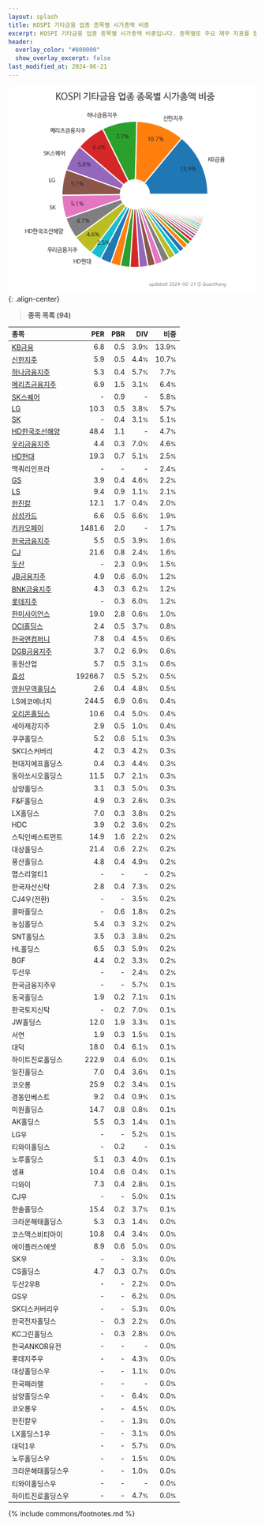 ```yaml
---
layout: splash
title: KOSPI 기타금융 업종 종목별 시가총액 비중
excerpt: KOSPI 기타금융 업종 종목별 시가총액 비중입니다. 종목별로 주요 재무 지표를 함께 표시합니다.
header:
  overlay_color: "#800000"
  show_overlay_excerpt: false
last_modified_at: 2024-06-21
---
```



![KOSPI 기타금융 업종 종목별 시가총액 비중](/stats/sector/images/kospi_업종_기타금융_종목.png){: .align-center}


> **종목 목록 (94)**<a id="list"></a>

| **종목** | **PER** | **PBR** | **DIV** | **비중** |
| :------- | ------: | ------: | ------: | -------: |
| [KB금융](/105560/) | 6.8 | 0.5 | 3.9<small>%</small> | 13.9<small>%</small> |
| [신한지주](/055550/) | 5.9 | 0.5 | 4.4<small>%</small> | 10.7<small>%</small> |
| [하나금융지주](/086790/) | 5.3 | 0.4 | 5.7<small>%</small> | 7.7<small>%</small> |
| [메리츠금융지주](/138040/) | 6.9 | 1.5 | 3.1<small>%</small> | 6.4<small>%</small> |
| [SK스퀘어](/402340/) | - | 0.9 | - | 5.8<small>%</small> |
| [LG](/003550/) | 10.3 | 0.5 | 3.8<small>%</small> | 5.7<small>%</small> |
| [SK](/034730/) | - | 0.4 | 3.1<small>%</small> | 5.1<small>%</small> |
| [HD한국조선해양](/009540/) | 48.4 | 1.1 | - | 4.7<small>%</small> |
| [우리금융지주](/316140/) | 4.4 | 0.3 | 7.0<small>%</small> | 4.6<small>%</small> |
| [HD현대](/267250/) | 19.3 | 0.7 | 5.1<small>%</small> | 2.5<small>%</small> |
| 맥쿼리인프라 | - | - | - | 2.4<small>%</small> |
| [GS](/078930/) | 3.9 | 0.4 | 4.6<small>%</small> | 2.2<small>%</small> |
| [LS](/006260/) | 9.4 | 0.9 | 1.1<small>%</small> | 2.1<small>%</small> |
| [한진칼](/180640/) | 12.1 | 1.7 | 0.4<small>%</small> | 2.0<small>%</small> |
| [삼성카드](/029780/) | 6.6 | 0.5 | 6.6<small>%</small> | 1.9<small>%</small> |
| [카카오페이](/377300/) | 1481.6 | 2.0 | - | 1.7<small>%</small> |
| [한국금융지주](/071050/) | 5.5 | 0.5 | 3.9<small>%</small> | 1.6<small>%</small> |
| [CJ](/001040/) | 21.6 | 0.8 | 2.4<small>%</small> | 1.6<small>%</small> |
| [두산](/000150/) | - | 2.3 | 0.9<small>%</small> | 1.5<small>%</small> |
| [JB금융지주](/175330/) | 4.9 | 0.6 | 6.0<small>%</small> | 1.2<small>%</small> |
| [BNK금융지주](/138930/) | 4.3 | 0.3 | 6.2<small>%</small> | 1.2<small>%</small> |
| [롯데지주](/004990/) | - | 0.3 | 6.0<small>%</small> | 1.2<small>%</small> |
| [한미사이언스](/008930/) | 19.0 | 2.8 | 0.6<small>%</small> | 1.0<small>%</small> |
| [OCI홀딩스](/010060/) | 2.4 | 0.5 | 3.7<small>%</small> | 0.8<small>%</small> |
| [한국앤컴퍼니](/000240/) | 7.8 | 0.4 | 4.5<small>%</small> | 0.6<small>%</small> |
| [DGB금융지주](/139130/) | 3.7 | 0.2 | 6.9<small>%</small> | 0.6<small>%</small> |
| 동원산업 | 5.7 | 0.5 | 3.1<small>%</small> | 0.6<small>%</small> |
| [효성](/004800/) | 19266.7 | 0.5 | 5.2<small>%</small> | 0.5<small>%</small> |
| [영원무역홀딩스](/009970/) | 2.6 | 0.4 | 4.8<small>%</small> | 0.5<small>%</small> |
| LS에코에너지 | 244.5 | 6.9 | 0.6<small>%</small> | 0.4<small>%</small> |
| [오리온홀딩스](/001800/) | 10.6 | 0.4 | 5.0<small>%</small> | 0.4<small>%</small> |
| 세아제강지주 | 2.9 | 0.5 | 1.0<small>%</small> | 0.4<small>%</small> |
| 쿠쿠홀딩스 | 5.2 | 0.6 | 5.1<small>%</small> | 0.3<small>%</small> |
| SK디스커버리 | 4.2 | 0.3 | 4.2<small>%</small> | 0.3<small>%</small> |
| 현대지에프홀딩스 | 0.4 | 0.3 | 4.4<small>%</small> | 0.3<small>%</small> |
| 동아쏘시오홀딩스 | 11.5 | 0.7 | 2.1<small>%</small> | 0.3<small>%</small> |
| 삼양홀딩스 | 3.1 | 0.3 | 5.0<small>%</small> | 0.3<small>%</small> |
| F&F홀딩스 | 4.9 | 0.3 | 2.6<small>%</small> | 0.3<small>%</small> |
| LX홀딩스 | 7.0 | 0.3 | 3.8<small>%</small> | 0.2<small>%</small> |
| HDC | 3.9 | 0.2 | 3.6<small>%</small> | 0.2<small>%</small> |
| 스틱인베스트먼트 | 14.9 | 1.6 | 2.2<small>%</small> | 0.2<small>%</small> |
| 대상홀딩스 | 21.4 | 0.6 | 2.2<small>%</small> | 0.2<small>%</small> |
| 풍산홀딩스 | 4.8 | 0.4 | 4.9<small>%</small> | 0.2<small>%</small> |
| 맵스리얼티1 | - | - | - | 0.2<small>%</small> |
| 한국자산신탁 | 2.8 | 0.4 | 7.3<small>%</small> | 0.2<small>%</small> |
| CJ4우(전환) | - | - | 3.5<small>%</small> | 0.2<small>%</small> |
| 콜마홀딩스 | - | 0.6 | 1.8<small>%</small> | 0.2<small>%</small> |
| 농심홀딩스 | 5.4 | 0.3 | 3.2<small>%</small> | 0.2<small>%</small> |
| SNT홀딩스 | 3.5 | 0.3 | 3.8<small>%</small> | 0.2<small>%</small> |
| HL홀딩스 | 6.5 | 0.3 | 5.9<small>%</small> | 0.2<small>%</small> |
| BGF | 4.4 | 0.2 | 3.3<small>%</small> | 0.2<small>%</small> |
| 두산우 | - | - | 2.4<small>%</small> | 0.2<small>%</small> |
| 한국금융지주우 | - | - | 5.7<small>%</small> | 0.1<small>%</small> |
| 동국홀딩스 | 1.9 | 0.2 | 7.1<small>%</small> | 0.1<small>%</small> |
| 한국토지신탁 | - | 0.2 | 7.0<small>%</small> | 0.1<small>%</small> |
| JW홀딩스 | 12.0 | 1.9 | 3.3<small>%</small> | 0.1<small>%</small> |
| 서연 | 1.9 | 0.3 | 1.5<small>%</small> | 0.1<small>%</small> |
| 대덕 | 18.0 | 0.4 | 6.1<small>%</small> | 0.1<small>%</small> |
| 하이트진로홀딩스 | 222.9 | 0.4 | 6.0<small>%</small> | 0.1<small>%</small> |
| 일진홀딩스 | 7.0 | 0.4 | 3.6<small>%</small> | 0.1<small>%</small> |
| 코오롱 | 25.9 | 0.2 | 3.4<small>%</small> | 0.1<small>%</small> |
| 경동인베스트 | 9.2 | 0.4 | 0.9<small>%</small> | 0.1<small>%</small> |
| 미원홀딩스 | 14.7 | 0.8 | 0.8<small>%</small> | 0.1<small>%</small> |
| AK홀딩스 | 5.5 | 0.3 | 1.4<small>%</small> | 0.1<small>%</small> |
| LG우 | - | - | 5.2<small>%</small> | 0.1<small>%</small> |
| 티와이홀딩스 | - | 0.2 | - | 0.1<small>%</small> |
| 노루홀딩스 | 5.1 | 0.3 | 4.0<small>%</small> | 0.1<small>%</small> |
| 샘표 | 10.4 | 0.6 | 0.4<small>%</small> | 0.1<small>%</small> |
| 디와이 | 7.3 | 0.4 | 2.8<small>%</small> | 0.1<small>%</small> |
| CJ우 | - | - | 5.0<small>%</small> | 0.1<small>%</small> |
| 한솔홀딩스 | 15.4 | 0.2 | 3.7<small>%</small> | 0.1<small>%</small> |
| 크라운해태홀딩스 | 5.3 | 0.3 | 1.4<small>%</small> | 0.0<small>%</small> |
| 코스맥스비티아이 | 10.8 | 0.4 | 3.4<small>%</small> | 0.0<small>%</small> |
| 에이플러스에셋 | 8.9 | 0.6 | 5.0<small>%</small> | 0.0<small>%</small> |
| SK우 | - | - | 3.3<small>%</small> | 0.0<small>%</small> |
| CS홀딩스 | 4.7 | 0.3 | 0.7<small>%</small> | 0.0<small>%</small> |
| 두산2우B | - | - | 2.2<small>%</small> | 0.0<small>%</small> |
| GS우 | - | - | 6.2<small>%</small> | 0.0<small>%</small> |
| SK디스커버리우 | - | - | 5.3<small>%</small> | 0.0<small>%</small> |
| 한국전자홀딩스 | - | 0.3 | 2.2<small>%</small> | 0.0<small>%</small> |
| KC그린홀딩스 | - | 0.3 | 2.8<small>%</small> | 0.0<small>%</small> |
| 한국ANKOR유전 | - | - | - | 0.0<small>%</small> |
| 롯데지주우 | - | - | 4.3<small>%</small> | 0.0<small>%</small> |
| 대상홀딩스우 | - | - | 1.1<small>%</small> | 0.0<small>%</small> |
| 한국패러랠 | - | - | - | 0.0<small>%</small> |
| 삼양홀딩스우 | - | - | 6.4<small>%</small> | 0.0<small>%</small> |
| 코오롱우 | - | - | 4.5<small>%</small> | 0.0<small>%</small> |
| 한진칼우 | - | - | 1.3<small>%</small> | 0.0<small>%</small> |
| LX홀딩스1우 | - | - | 3.1<small>%</small> | 0.0<small>%</small> |
| 대덕1우 | - | - | 5.7<small>%</small> | 0.0<small>%</small> |
| 노루홀딩스우 | - | - | 1.5<small>%</small> | 0.0<small>%</small> |
| 크라운해태홀딩스우 | - | - | 1.0<small>%</small> | 0.0<small>%</small> |
| 티와이홀딩스우 | - | - | - | 0.0<small>%</small> |
| 하이트진로홀딩스우 | - | - | 4.7<small>%</small> | 0.0<small>%</small> |

{% include commons/footnotes.md %}